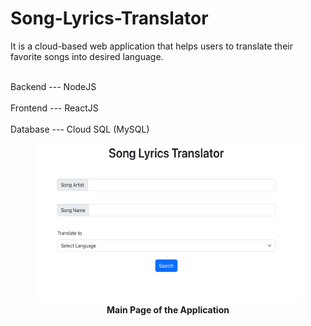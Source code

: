 # Song-Lyrics-Translator
It is a cloud-based web application that helps users to translate their favorite songs into desired language.

<p> 
  <br> Backend  --- NodeJS </br>
  <br> Frontend --- ReactJS </br>
  <br> Database --- Cloud SQL (MySQL) </br>
</p>

<p align="center">
  <img src="https://github.com/AlperMumcular/Song-Lyrics-Translator/blob/main/MainPage.png?raw=true" alt="Example Image" />
  <br />
  <strong>Main Page of the Application</strong>
</p>

